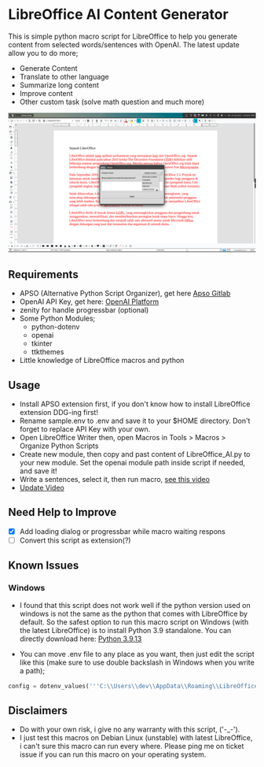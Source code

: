 # LibreOffice AI Content Generator


This is simple python macro script for LibreOffice to help you generate content from selected words/sentences with OpenAI. 
The latest update allow you to do more;
- Generate Content
- Translate to other language
- Summarize long content
- Improve content
- Other custom task (solve math question and much more)


![Screenshot](/LibreOfficexOpenAI.png)

## Requirements
- APSO (Alternative Python Script Organizer), get here [Apso Gitlab](https://gitlab.com/jmzambon/apso/)
- OpenAI API Key, get here: [OpenAI Platform](https://platform.openai.com/account/api-keys)
- zenity for handle progressbar (optional)
- Some Python Modules;
    - python-dotenv
    - openai
    - tkinter
    - ttkthemes
- Little knowledge of LibreOffice macros and python

## Usage
- Install APSO extension first, if you don't know how to install LibreOffice extension DDG-ing first!
- Rename sample.env to .env and save it to your $HOME directory. Don't forget to replace API Key with your own.
- Open LibreOffice Writer then, open Macros in Tools > Macros > Organize Python Scripts
- Create new module, then copy and past content of LibreOffice_AI.py to your new module. Set the openai module path inside script if needed, and save it!
- Write a sentences, select it, then run macro, [see this video](https://youtu.be/riSqE-5o8is)
- [Update Video](https://youtu.be/nJqgQcosNjc)

## Need Help to Improve 
- [x] Add loading dialog or progressbar while macro waiting respons
- [ ] Convert this script as extension(?)

## Known Issues
### Windows
- I found that this script does not work well if the python version used on windows is not the same as the python that comes with LibreOffice by default. So the safest option to run this macro script on Windows (with the latest LibreOffice) is to install Python 3.9 standalone. You can directly download here: [Python 3.9.13](https://www.python.org/ftp/python/3.9.13/python-3.9.13-amd64.exe)

- You can move .env file to any place as you want, then just edit the script like this (make sure to use double backslash in Windows when you write a path);

```python 
config = dotenv_values('''C:\\Users\\dev\\AppData\\Roaming\\LibreOffice\\4\\user\\.env''') 
```

## Disclaimers
- Do with your own risk, i give no any warranty with this script, ('-_-').
- I just test this macros on Debian Linux (unstable) with latest LibreOffice, i can't sure this macro can run every where. Please ping me on ticket issue if you can run this macro on your operating system.
